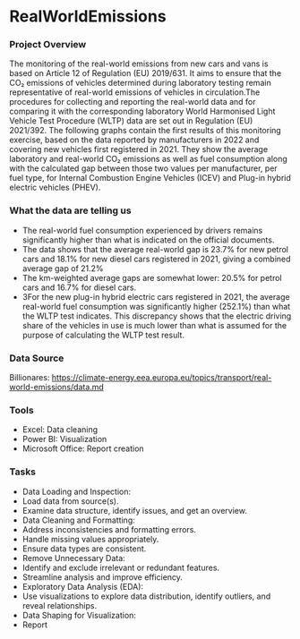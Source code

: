 # RealWorldEmissions
### Project Overview
The monitoring of the real-world emissions from new cars and vans is based on Article 12 of Regulation (EU) 2019/631. It aims to ensure that the CO₂ emissions of vehicles determined during laboratory testing remain representative of real-world emissions of vehicles in circulation.The procedures for collecting and reporting the real-world data and for comparing it with the corresponding laboratory World Harmonised Light Vehicle Test Procedure (WLTP) data are set out in Regulation (EU) 2021/392. The following graphs contain the first results of this monitoring exercise, based on the data reported by manufacturers in 2022 and covering new vehicles first registered in 2021. They show the average laboratory and real-world CO₂ emissions as well as fuel consumption along with the calculated gap between those two values per manufacturer, per fuel type, for Internal Combustion Engine Vehicles (ICEV) and Plug-in hybrid electric vehicles (PHEV).

### What the data are telling us
- The real-world fuel consumption experienced by drivers remains significantly higher than what is indicated on the official documents.
- The data shows that the average real-world gap is 23.7% for new petrol cars and 18.1% for new diesel cars registered in 2021, giving a combined average gap of 21.2%
- The km-weighted average gaps are somewhat lower: 20.5% for petrol cars and 16.7% for diesel cars.
- 3For the new plug-in hybrid electric cars registered in 2021, the average real-world fuel consumption was significantly higher (252.1%) than what the WLTP test indicates. This discrepancy shows that the electric driving share of the vehicles in use is much lower than what is assumed for the purpose of calculating the WLTP test result.

### Data Source
Billionares: https://climate-energy.eea.europa.eu/topics/transport/real-world-emissions/data.md
### Tools
- Excel: Data cleaning
- Power BI: Visualization
- Microsoft Office: Report creation
### Tasks
- Data Loading and Inspection:
 - Load data from source(s).
 - Examine data structure, identify issues, and get an overview.
- Data Cleaning and Formatting:
 - Address inconsistencies and formatting errors.
 - Handle missing values appropriately.
 - Ensure data types are consistent.
- Remove Unnecessary Data:
 - Identify and exclude irrelevant or redundant features.
 - Streamline analysis and improve efficiency.
- Exploratory Data Analysis (EDA):
 - Use visualizations to explore data distribution, identify outliers, and reveal relationships.
 - Data Shaping for Visualization:
- Report
